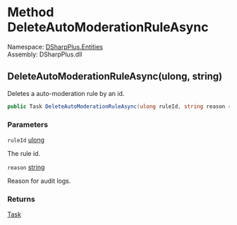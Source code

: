 # Method DeleteAutoModerationRuleAsync

Namespace: [DSharpPlus.Entities](DSharpPlus.Entities.md)  
Assembly: DSharpPlus.dll

## <a id="DSharpPlus_Entities_DiscordGuild_DeleteAutoModerationRuleAsync_System_UInt64_System_String_"></a>DeleteAutoModerationRuleAsync\(ulong, string\)

Deletes a auto-moderation rule by an id.

```csharp
public Task DeleteAutoModerationRuleAsync(ulong ruleId, string reason = null)
```

### Parameters

`ruleId` [ulong](https://learn.microsoft.com/dotnet/api/system.uint64)

The rule id.

`reason` [string](https://learn.microsoft.com/dotnet/api/system.string)

Reason for audit logs.

### Returns

[Task](https://learn.microsoft.com/dotnet/api/system.threading.tasks.task)

